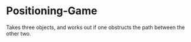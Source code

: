 # Positioning-Game
Takes three objects, and works out if one obstructs the path between the other two.
